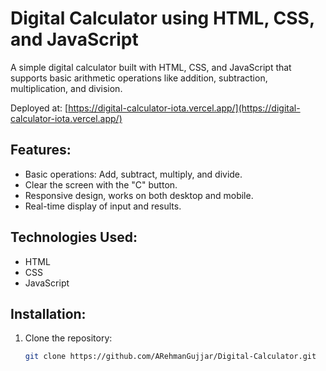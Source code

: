 # Digital Calculator using HTML, CSS, and JavaScript

A simple digital calculator built with HTML, CSS, and JavaScript that supports basic arithmetic operations like addition, subtraction, multiplication, and division.

Deployed at: [https://digital-calculator-iota.vercel.app/](https://digital-calculator-iota.vercel.app/)

## Features:
- Basic operations: Add, subtract, multiply, and divide.
- Clear the screen with the "C" button.
- Responsive design, works on both desktop and mobile.
- Real-time display of input and results.

## Technologies Used:
- HTML
- CSS
- JavaScript

## Installation:
1. Clone the repository:
   ```bash
   git clone https://github.com/ARehmanGujjar/Digital-Calculator.git
